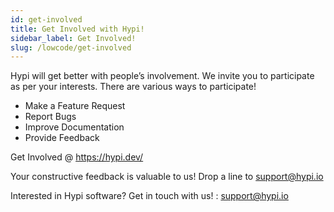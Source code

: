 ```yaml
---
id: get-involved
title: Get Involved with Hypi!
sidebar_label: Get Involved!
slug: /lowcode/get-involved
---
```


Hypi will get better with people’s involvement. We invite you to participate as per your interests. There are various ways to participate!

* Make a Feature Request
* Report Bugs
* Improve Documentation
* Provide Feedback

Get Involved @ https://hypi.dev/

Your constructive feedback is valuable to us! Drop a line to [support@hypi.io](mailto:support@hypi.io)

Interested in Hypi software? Get in touch with us! : [support@hypi.io](mailto:support@hypi.io) 